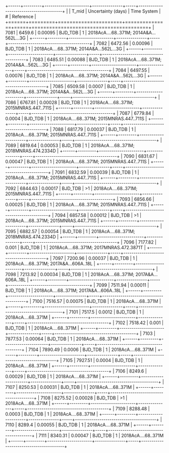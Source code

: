 +------+---------+----------------------+---------------+-----+----------------------------------------+
|      |   T_mid |   Uncertainty (days) | Time System   | #   | Reference                              |
+======+=========+======================+===============+=====+========================================+
| 7081 | 6459.6  |              0.00095 | BJD_TDB       | 1   | 2018AcA….68..371M; 2014A&A…562L...3G   |
+------+---------+----------------------+---------------+-----+----------------------------------------+
| 7082 | 6472.56 |              0.00096 | BJD_TDB       | 1   | 2018AcA….68..371M; 2014A&A…562L...3G   |
+------+---------+----------------------+---------------+-----+----------------------------------------+
| 7083 | 6485.51 |              0.00088 | BJD_TDB       | 1   | 2018AcA….68..371M; 2014A&A…562L...3G   |
+------+---------+----------------------+---------------+-----+----------------------------------------+
| 7084 | 6497.55 |              0.00076 | BJD_TDB       | 1   | 2018AcA….68..371M; 2014A&A…562L...3G   |
+------+---------+----------------------+---------------+-----+----------------------------------------+
| 7085 | 6509.58 |              0.0007  | BJD_TDB       | 1   | 2018AcA….68..371M; 2014A&A…562L...3G   |
+------+---------+----------------------+---------------+-----+----------------------------------------+
| 7086 | 6767.81 |              0.00028 | BJD_TDB       | 1   | 2018AcA….68..371M; 2015MNRAS.447..711S |
+------+---------+----------------------+---------------+-----+----------------------------------------+
| 7087 | 6779.84 |              0.0004  | BJD_TDB       | 1   | 2018AcA….68..371M; 2015MNRAS.447..711S |
+------+---------+----------------------+---------------+-----+----------------------------------------+
| 7088 | 6817.79 |              0.00037 | BJD_TDB       | 1   | 2018AcA….68..371M; 2015MNRAS.447..711S |
+------+---------+----------------------+---------------+-----+----------------------------------------+
| 7089 | 6819.64 |              0.00053 | BJD_TDB       | 1   | 2018AcA….68..371M; 2018MNRAS.474.2334D |
+------+---------+----------------------+---------------+-----+----------------------------------------+
| 7090 | 6831.67 |              0.00047 | BJD_TDB       | 1   | 2018AcA….68..371M; 2015MNRAS.447..711S |
+------+---------+----------------------+---------------+-----+----------------------------------------+
| 7091 | 6832.59 |              0.00039 | BJD_TDB       | 1   | 2018AcA….68..371M; 2015MNRAS.447..711S |
+------+---------+----------------------+---------------+-----+----------------------------------------+
| 7092 | 6844.63 |              0.00017 | BJD_TDB       | >1  | 2018AcA….68..371M; 2015MNRAS.447..711S |
+------+---------+----------------------+---------------+-----+----------------------------------------+
| 7093 | 6856.66 |              0.00025 | BJD_TDB       | 1   | 2018AcA….68..371M; 2015MNRAS.447..711S |
+------+---------+----------------------+---------------+-----+----------------------------------------+
| 7094 | 6857.58 |              0.00012 | BJD_TDB       | >1  | 2018AcA….68..371M; 2015MNRAS.447..711S |
+------+---------+----------------------+---------------+-----+----------------------------------------+
| 7095 | 6882.57 |              0.00054 | BJD_TDB       | 1   | 2018AcA….68..371M; 2018MNRAS.474.2334D |
+------+---------+----------------------+---------------+-----+----------------------------------------+
| 7096 | 7177.82 |              0.001   | BJD_TDB       | 1   | 2018AcA….68..371M; 2017MNRAS.472.3871T |
+------+---------+----------------------+---------------+-----+----------------------------------------+
| 7097 | 7200.96 |              0.00037 | BJD_TDB       | 1   | 2018AcA….68..371M; 2017A&A…606A..18L   |
+------+---------+----------------------+---------------+-----+----------------------------------------+
| 7098 | 7213.92 |              0.00034 | BJD_TDB       | 1   | 2018AcA….68..371M; 2017A&A…606A..18L   |
+------+---------+----------------------+---------------+-----+----------------------------------------+
| 7099 | 7511.94 |              0.00011 | BJD_TDB       | 1   | 2018AcA….68..371M; 2017A&A…606A..18L   |
+------+---------+----------------------+---------------+-----+----------------------------------------+
| 7100 | 7516.57 |              0.00075 | BJD_TDB       | 1   | 2018AcA....68..371M                    |
+------+---------+----------------------+---------------+-----+----------------------------------------+
| 7101 | 7517.5  |              0.0012  | BJD_TDB       | 1   | 2018AcA....68..371M                    |
+------+---------+----------------------+---------------+-----+----------------------------------------+
| 7102 | 7518.42 |              0.001   | BJD_TDB       | 1   | 2018AcA....68..371M                    |
+------+---------+----------------------+---------------+-----+----------------------------------------+
| 7103 | 7877.53 |              0.00064 | BJD_TDB       | 1   | 2018AcA....68..371M                    |
+------+---------+----------------------+---------------+-----+----------------------------------------+
| 7104 | 7890.49 |              0.0006  | BJD_TDB       | 1   | 2018AcA....68..371M                    |
+------+---------+----------------------+---------------+-----+----------------------------------------+
| 7105 | 7927.51 |              0.0004  | BJD_TDB       | 1   | 2018AcA....68..371M                    |
+------+---------+----------------------+---------------+-----+----------------------------------------+
| 7106 | 8249.6  |              0.00029 | BJD_TDB       | 1   | 2018AcA....68..371M                    |
+------+---------+----------------------+---------------+-----+----------------------------------------+
| 7107 | 8250.53 |              0.00031 | BJD_TDB       | 1   | 2018AcA....68..371M                    |
+------+---------+----------------------+---------------+-----+----------------------------------------+
| 7108 | 8275.52 |              0.00028 | BJD_TDB       | >1  | 2018AcA....68..371M                    |
+------+---------+----------------------+---------------+-----+----------------------------------------+
| 7109 | 8288.48 |              0.0003  | BJD_TDB       | 1   | 2018AcA....68..371M                    |
+------+---------+----------------------+---------------+-----+----------------------------------------+
| 7110 | 8289.4  |              0.00055 | BJD_TDB       | 1   | 2018AcA....68..371M                    |
+------+---------+----------------------+---------------+-----+----------------------------------------+
| 7111 | 8340.31 |              0.00047 | BJD_TDB       | 1   | 2018AcA....68..371M                    |
+------+---------+----------------------+---------------+-----+----------------------------------------+